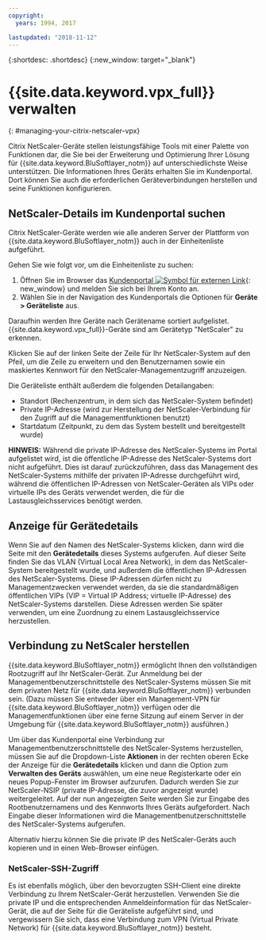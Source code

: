 ```yaml
---
copyright:
  years: 1994, 2017

lastupdated: "2018-11-12"
---
```


{:shortdesc: .shortdesc}
{:new_window: target="_blank"}

# {{site.data.keyword.vpx_full}} verwalten
{: #managing-your-citrix-netscaler-vpx}

Citrix NetScaler-Geräte stellen leistungsfähige Tools mit einer Palette von Funktionen dar, die Sie bei der Erweiterung und Optimierung Ihrer Lösung für {{site.data.keyword.BluSoftlayer_notm}} auf unterschiedlichste Weise unterstützen. Die Informationen Ihres Geräts erhalten Sie im Kundenportal. Dort können Sie auch die erforderlichen Geräteverbindungen herstellen und seine Funktionen konfigurieren.  

## NetScaler-Details im Kundenportal suchen

Citrix NetScaler-Geräte werden wie alle anderen Server der Plattform von {{site.data.keyword.BluSoftlayer_notm}} auch in der Einheitenliste aufgeführt.

Gehen Sie wie folgt vor, um die Einheitenliste zu suchen:

1. Öffnen Sie im Browser das [Kundenportal ![Symbol für externen Link](../../icons/launch-glyph.svg "Symbol für externen Link")](https://control.softlayer.com/){: new_window} und melden Sie sich bei Ihrem Konto an.
2. Wählen Sie in der Navigation des Kundenportals die Optionen für **Geräte > Geräteliste** aus.

Daraufhin werden Ihre Geräte nach Gerätename sortiert aufgelistet. {{site.data.keyword.vpx_full}}-Geräte sind am Gerätetyp "NetScaler" zu erkennen. 

Klicken Sie auf der linken Seite der Zeile für Ihr NetScaler-System auf den Pfeil, um die Zeile zu erweitern und den Benutzernamen sowie ein maskiertes Kennwort für den NetScaler-Managementzugriff anzuzeigen. 

Die Geräteliste enthält außerdem die folgenden Detailangaben: 

* Standort (Rechenzentrum, in dem sich das NetScaler-System befindet)
* Private IP-Adresse (wird zur Herstellung der NetScaler-Verbindung für den Zugriff auf die Managementfunktionen benutzt)
* Startdatum (Zeitpunkt, zu dem das System bestellt und bereitgestellt wurde)

**HINWEIS:** Während die private IP-Adresse des NetScaler-Systems im Portal aufgelistet wird, ist die öffentliche IP-Adresse des NetScaler-Systems dort nicht aufgeführt. Dies ist darauf zurückzuführen, dass das Management des NetScaler-Systems mithilfe der privaten IP-Adresse durchgeführt wird, während die öffentlichen IP-Adressen von NetScaler-Geräten als VIPs oder virtuelle IPs des Geräts verwendet werden, die für die Lastausgleichsservices benötigt werden.

## Anzeige für Gerätedetails 

Wenn Sie auf den Namen des NetScaler-Systems klicken, dann wird die Seite mit den **Gerätedetails** dieses Systems aufgerufen. Auf dieser Seite finden Sie das VLAN (Virtual Local Area Network), in dem das NetScaler-System bereitgestellt wurde, und außerdem die öffentlichen IP-Adressen des NetScaler-Systems. Diese IP-Adressen dürfen nicht zu Managementzwecken verwendet werden, da sie die standardmäßigen öffentlichen VIPs (VIP = Virtual IP Address; virtuelle IP-Adresse) des NetScaler-Systems darstellen. Diese Adressen werden Sie später verwenden, um eine Zuordnung zu einem Lastausgleichsservice herzustellen.

## Verbindung zu NetScaler herstellen

{{site.data.keyword.BluSoftlayer_notm}} ermöglicht Ihnen den vollständigen Rootzugriff auf Ihr NetScaler-Gerät. Zur Anmeldung bei der Managementbenutzerschnittstelle des NetScaler-Systems müssen Sie mit dem privaten Netz für {{site.data.keyword.BluSoftlayer_notm}} verbunden sein. (Dazu müssen Sie entweder über ein Management-VPN für {{site.data.keyword.BluSoftlayer_notm}} verfügen oder die Managementfunktionen über eine ferne Sitzung auf einem Server in der Umgebung für {{site.data.keyword.BluSoftlayer_notm}} ausführen.) 

Um über das Kundenportal eine Verbindung zur Managementbenutzerschnittstelle des NetScaler-Systems herzustellen, müssen Sie auf die Dropdown-Liste **Aktionen** in der rechten oberen Ecke der Anzeige für die **Gerätedetails** klicken und dann die Option zum **Verwalten des Geräts** auswählen, um eine neue Registerkarte oder ein neues Popup-Fenster im Browser aufzurufen. Dadurch werden Sie zur NetScaler-NSIP (private IP-Adresse, die zuvor angezeigt wurde) weitergeleitet. Auf der nun angezeigten Seite werden Sie zur Eingabe des Rootbenutzernamens und des Kennworts Ihres Geräts aufgefordert. Nach Eingabe dieser Informationen wird die Managementbenutzerschnittstelle des NetScaler-Systems aufgerufen. 

Alternativ hierzu können Sie die private IP des NetScaler-Geräts auch kopieren und in einen Web-Browser einfügen.

### NetScaler-SSH-Zugriff

Es ist ebenfalls möglich, über den bevorzugten SSH-Client eine direkte Verbindung zu Ihrem NetScaler-Gerät herzustellen. Verwenden Sie die private IP und die entsprechenden Anmeldeinformation für das NetScaler-Gerät, die auf der Seite für die Geräteliste aufgeführt sind, und vergewissern Sie sich, dass eine Verbindung zum VPN (Virtual Private Network) für {{site.data.keyword.BluSoftlayer_notm}} besteht. 
